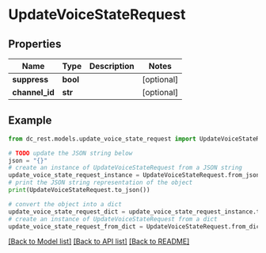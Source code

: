 # UpdateVoiceStateRequest


## Properties

Name | Type | Description | Notes
------------ | ------------- | ------------- | -------------
**suppress** | **bool** |  | [optional] 
**channel_id** | **str** |  | [optional] 

## Example

```python
from dc_rest.models.update_voice_state_request import UpdateVoiceStateRequest

# TODO update the JSON string below
json = "{}"
# create an instance of UpdateVoiceStateRequest from a JSON string
update_voice_state_request_instance = UpdateVoiceStateRequest.from_json(json)
# print the JSON string representation of the object
print(UpdateVoiceStateRequest.to_json())

# convert the object into a dict
update_voice_state_request_dict = update_voice_state_request_instance.to_dict()
# create an instance of UpdateVoiceStateRequest from a dict
update_voice_state_request_from_dict = UpdateVoiceStateRequest.from_dict(update_voice_state_request_dict)
```
[[Back to Model list]](../README.md#documentation-for-models) [[Back to API list]](../README.md#documentation-for-api-endpoints) [[Back to README]](../README.md)


